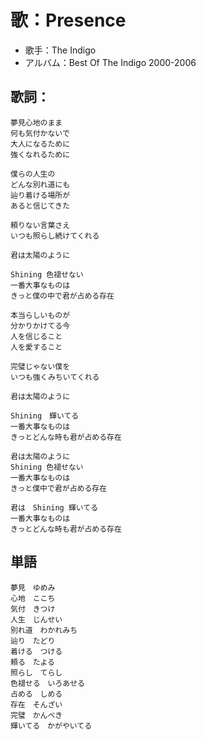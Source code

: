 歌：Presence
=============

- 歌手：The Indigo
- アルバム：Best Of The Indigo 2000-2006

歌詞：
-----
```
夢見心地のまま
何も気付かないで
大人になるために
強くなれるために

僕らの人生の
どんな別れ道にも
辿り着ける場所が
あると信じてきた

頼りない言葉さえ
いつも照らし続けてくれる

君は太陽のように

Shining 色褪せない
一番大事なものは
きっと僕の中で君が占める存在

本当らしいものが
分かりかけてる今
人を信じること
人を愛すること

完璧じゃない僕を
いつも強くみちいてくれる

君は太陽のように

Shining　輝いてる
一番大事なものは
きっとどんな時も君が占める存在

君は太陽のように
Shining 色褪せない
一番大事なものは
きっと僕中で君が占める存在

君は　Shining 輝いてる
一番大事なものは
きっとどんな時も君が占める存在

```

単語
---
```
夢見　ゆめみ
心地　ここち
気付　きつけ
人生　じんせい
別れ道　わかれみち
辿り　たどり
着ける　つける
頼る　たよる
照らし　てらし
色褪せる　いろあせる
占める　しめる
存在　そんざい
完璧　かんぺき
輝いてる　かがやいてる

```
